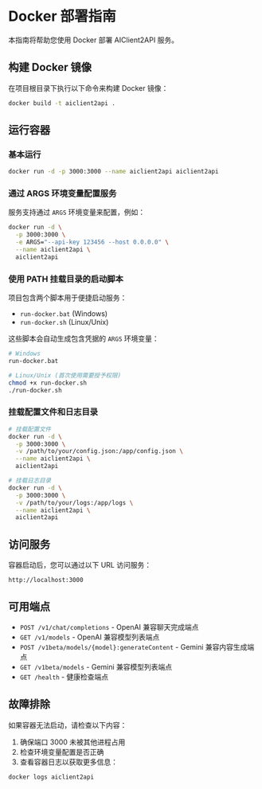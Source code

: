 # Docker 部署指南

本指南将帮助您使用 Docker 部署 AIClient2API 服务。

## 构建 Docker 镜像

在项目根目录下执行以下命令来构建 Docker 镜像：

```bash
docker build -t aiclient2api .
```

## 运行容器

### 基本运行

```bash
docker run -d -p 3000:3000 --name aiclient2api aiclient2api
```

### 通过 ARGS 环境变量配置服务

服务支持通过 `ARGS` 环境变量来配置，例如：

```bash
docker run -d \
  -p 3000:3000 \
  -e ARGS="--api-key 123456 --host 0.0.0.0" \
  --name aiclient2api \
  aiclient2api
```

### 使用 PATH 挂载目录的启动脚本

项目包含两个脚本用于便捷启动服务：
- `run-docker.bat` (Windows)
- `run-docker.sh` (Linux/Unix)

这些脚本会自动生成包含凭据的 `ARGS` 环境变量：

```bash
# Windows
run-docker.bat

# Linux/Unix (首次使用需要授予权限)
chmod +x run-docker.sh
./run-docker.sh
```

### 挂载配置文件和日志目录

```bash
# 挂载配置文件
docker run -d \
  -p 3000:3000 \
  -v /path/to/your/config.json:/app/config.json \
  --name aiclient2api \
  aiclient2api

# 挂载日志目录
docker run -d \
  -p 3000:3000 \
  -v /path/to/your/logs:/app/logs \
  --name aiclient2api \
  aiclient2api
```

## 访问服务

容器启动后，您可以通过以下 URL 访问服务：

```
http://localhost:3000
```

## 可用端点

- `POST /v1/chat/completions` - OpenAI 兼容聊天完成端点
- `GET /v1/models` - OpenAI 兼容模型列表端点
- `POST /v1beta/models/{model}:generateContent` - Gemini 兼容内容生成端点
- `GET /v1beta/models` - Gemini 兼容模型列表端点
- `GET /health` - 健康检查端点

## 故障排除

如果容器无法启动，请检查以下内容：

1. 确保端口 3000 未被其他进程占用
2. 检查环境变量配置是否正确
3. 查看容器日志以获取更多信息：

```bash
docker logs aiclient2api